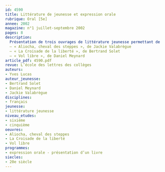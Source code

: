 ```yaml
---
id: 4590
title: Littérature de jeunesse et expression orale 
rubrique: Oral [5e]
annee: 2002
magazine: n°1 juillet-septembre 2002
pages: 8
description: 
  Présentation de trois ouvrages de littérature jeunesse permettant de travailler l’expression orale :
  – « Aliocha, cheval des steppes », de Jackie Valabrègue
  – « La Croisade de la liberté », de Bertrand Solet
  – « Vol libre », de Daniel Meynard
article_pdf: 4590.pdf
revue: L’école des lettres des collèges
auteurs:
- Yves Lucas
auteur_jeunesse:
- Bertrand Solet
- Daniel Meynard
- Jackie Valabrègue
disciplines:
- français
jeunesse:
- littérature jeunesse
niveau_etudes:
- sixième
- cinquième
oeuvres:
- Aliocha, cheval des steppes
- La Croisade de la liberté
- Vol libre
programmes:
- expression orale - présentation d’un livre
siecles:
- 20e siècle
---
```

